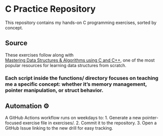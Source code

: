 # C Practice Repository

This repository contains my hands-on C programming exercises, sorted by concept.

## Source

These exercises follow along with  
[Mastering Data Structures & Algorithms using C and C++](https://www.udemy.com/course/datastructurescncpp/), one of the most popular resources for learning data structures from scratch.

### Each script inside the functions/ directory focuses on teaching me a specific concept: whether it’s memory management, pointer manipulation, or struct behavior.

## Automation ⚙️

A GitHub Actions workflow runs on weekdays to:
	1.	Generate a new pointer-focused exercise file in exercises/.
	2.	Commit it to the repository.
	3.	Open a GitHub Issue linking to the new drill for easy tracking.
